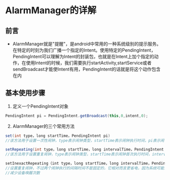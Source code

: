 # AlarmManager的详解

## 前言
* AlarmManager就是"提醒"，是android中常用的一种系统级别的提示服务。在特定的时刻为我们广播一个指定的Intent。使用特定的PendingIntent，PendingIntent可以理解为Intent的封装包，也就是在Intent上加个指定的动作，在使用Intent的时候，我们需要执行startActivity,startService或者sendBroadcast才能使Intent有用，PendingIntent的话就是将这个动作包含在内

## 基本使用步骤
1. 定义一个PendingIntent对象
```java
PendingIntent pi = PendingIntent.getBroadcast(this,0,intent,0);
```
2. AlarmManager的三个常用方法
```java
set(int type，long startTime，PendingIntent pi)
//该方法用于设置一次性闹钟，type表示闹钟类型，startTime表示闹钟执行时间，pi表示闹钟响应动作
```
```java
setRepeating(int type，long startTime，long intervalTime，PendingIntent pi)
//该方法用于设置重复闹钟，type表示闹钟类型，startTime表示闹钟首次执行时间，intervalTime表示闹钟两次执行的间隔时间，pi表示闹钟响应动作
```
```java
setInexactRepeating（int type，long startTime，long intervalTime，PendingIntent pi
//设置重复闹钟，不过两个闹钟执行的间隔时间不是固定的，它相对而言更省电，因为系统可能会将几个擦汗不多的闹钟合并为一个执行
//减少设备唤醒次数
```

